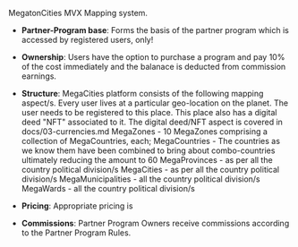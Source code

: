 MegatonCities MVX Mapping system.

- **Partner-Program base**: Forms the basis of the partner program which is accessed by registered users, only!
- **Ownership**: Users have the option to purchase a program and pay 10% of the cost immediately and the balanace is deducted from commission earnings.
- **Structure**: MegaCities platform consists of the following mapping aspect/s. Every user lives at a particular geo-location on the planet. The user needs to be registered to this place. This place also has a digital deed "NFT" associated to it. The digital deed/NFT aspect is covered in docs/03-currencies.md
  MegaZones - 10 MegaZones comprising a collection of MegaCountries, each;
  MegaCountries - The countries as we know them have been combined to bring about combo-countries ultimately reducing the amount to 60 
  MegaProvinces - as per all the country political division/s 
  MegaCities - as per  all the country political division/s 
  MegaMunicipalities -  all the country political division/s
  MegaWards -  all the country political division/s
  
- **Pricing**: Appropriate pricing is 
- **Commissions**: Partner Program Owners receive commissions according to the Partner Program Rules.
